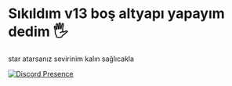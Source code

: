 # Sıkıldım v13 boş altyapı yapayım dedim 🖐
star atarsanız sevirinim kalın sağlıcakla 

[![Discord Presence](https://lanyard-profile-readme.vercel.app/api/482541644944506880)](https://discord.com/users/482541644944506880)

